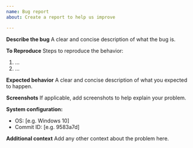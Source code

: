 ```yaml
---
name: Bug report
about: Create a report to help us improve

---
```


**Describe the bug**
A clear and concise description of what the bug is.

**To Reproduce**
Steps to reproduce the behavior:
1. ...
2. ...

**Expected behavior**
A clear and concise description of what you expected to happen.

**Screenshots**
If applicable, add screenshots to help explain your problem.

**System configuration:**
 - OS: [e.g. Windows 10]
 - Commit ID: [e.g. 9583a7d]

**Additional context**
Add any other context about the problem here.

